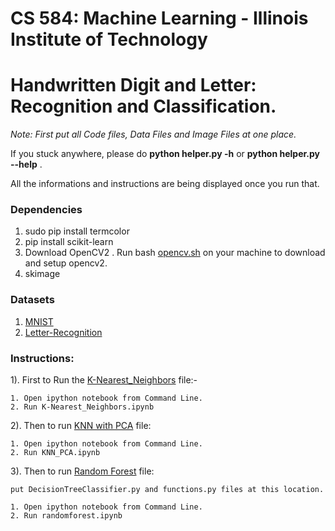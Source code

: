 # CS 584: Machine Learning - Illinois Institute of Technology

# Handwritten Digit and Letter: Recognition and Classification.


*Note: First put all Code files, Data Files and Image Files at one place.*


If you stuck anywhere, please do __python helper.py -h__ or **python helper.py --help** . 

All the informations and instructions are being displayed once you run that.  


### Dependencies

1. sudo pip install termcolor
2. pip install scikit-learn
3. Download OpenCV2 . Run bash [opencv.sh](https://github.com/hparik11/HandWritten_Digit_Classification/blob/master/data/opencv.sh) on your machine to download and setup opencv2.
4. skimage

### Datasets

1. [MNIST](http://yann.lecun.com/exdb/mnist/)
2. [Letter-Recognition](https://archive.ics.uci.edu/ml/datasets/Letter+Recognition)

### Instructions:
 
1). First to Run the [K-Nearest_Neighbors](https://github.com/hparik11/HandWritten_Digit_Classification/blob/master/code/K-Nearest_Neighbors.ipynb) file:-  
	
	1. Open ipython notebook from Command Line.
	2. Run K-Nearest_Neighbors.ipynb
	
2). Then to run [KNN with PCA](https://github.com/hparik11/HandWritten_Digit_Classification/blob/master/code/KNN_PCA.ipynb) file: 
	
	1. Open ipython notebook from Command Line.
	2. Run KNN_PCA.ipynb
	
3). Then to run [Random Forest](https://github.com/hparik11/HandWritten_Digit_Classification/blob/master/code/randomforest.ipynb) file: 
	
	put DecisionTreeClassifier.py and functions.py files at this location. 

	1. Open ipython notebook from Command Line.
	2. Run randomforest.ipynb
